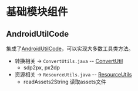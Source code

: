 # 基础模块组件

##

## AndroidUtilCode
集成了[AndroidUtilCode](https://github.com/Blankj/AndroidUtilCode/blob/master/lib/utilcode/README-CN.md)，可以实现大多数工具类方法。<br/>
*  转换相关 -> `ConvertUtils.java` -- [ConvertUtil](src/main/java/com/yu/hu/common/util/ConvertUtil.java)
   * sdp2px, px2dp
*  资源相关 -> `ResourceUtils.java` -- [ResourceUtils](src/main/java/com/yu/hu/common/util/ResourceUtil.java)
   * readAssets2String 读取assets文件
